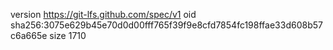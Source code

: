 version https://git-lfs.github.com/spec/v1
oid sha256:3075e629b45e70d0d00fff765f39f9e8cfd7854fc198ffae33d608b57c6a665e
size 1710
